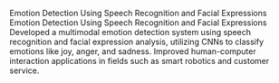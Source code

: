 Emotion Detection Using Speech Recognition and Facial Expressions
 Emotion Detection Using Speech Recognition and Facial Expressions Developed a multimodal emotion detection system  using speech recognition and facial expression analysis, utilizing CNNs to classify emotions like joy, anger, and sadness.  Improved human-computer interaction applications in fields such as smart robotics and customer service.
